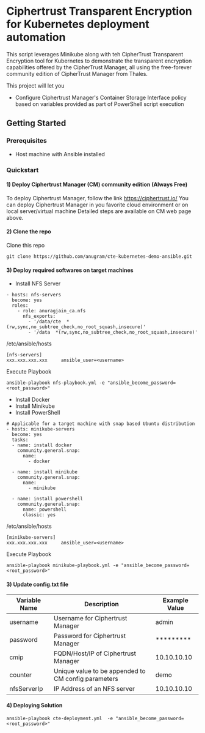 # Ciphertrust Transparent Encryption for Kubernetes deployment automation
This script leverages Minikube along with teh CipherTrust Transparent Encryption tool for Kubernetes to demonstrate the transparent encryption capabilities offered by the CipherTrust Manager, all using the free-forever community edition of CipherTrust Manager from Thales.

This project will let you
* Configure Ciphertrust Manager's Container Storage Interface policy based on variables provided as part of PowerShell script execution

## Getting Started

### Prerequisites
* Host machine with Ansible installed

### Quickstart
#### 1) Deploy Ciphertrust Manager (CM) community edition (Always Free)
To deploy Ciphertrust Manager, follow the link https://ciphertrust.io/ 
You can deploy Ciphertrust Manager in you favorite cloud environment or on local server/virtual machine
Detailed steps are available on CM web page above.

#### 2) Clone the repo 
Clone this repo
```
git clone https://github.com/anugram/cte-kubernetes-demo-ansible.git
```

#### 3) Deploy required softwares on target machines
* Install NFS Server
```
- hosts: nfs-servers
  become: yes
  roles:
    - role: anuragjain_ca.nfs
      nfs_exports:
        - '/data/cte  *(rw,sync,no_subtree_check,no_root_squash,insecure)'
        - '/data  *(rw,sync,no_subtree_check,no_root_squash,insecure)'
```
/etc/ansible/hosts
```
[nfs-servers]
xxx.xxx.xxx.xxx     ansible_user=<username>
```
Execute Playbook
```
ansible-playbook nfs-playbook.yml -e "ansible_become_password=<root_password>"
```
* Install Docker
* Install Minikube
* Install PowerShell
```
# Applicable for a target machine with snap based Ubuntu distribution
- hosts: minikube-servers
  become: yes
  tasks:
  - name: install docker
    community.general.snap:
      name:
        - docker

  - name: install minikube
    community.general.snap:
      name:
        - minikube

  - name: install powershell
    community.general.snap:
      name: powershell
      classic: yes
```
/etc/ansible/hosts
```
[minikube-servers]
xxx.xxx.xxx.xxx     ansible_user=<username>
```
Execute Playbook
```
ansible-playbook minikube-playbook.yml -e "ansible_become_password=<root_password>"
```
#### 3) Update config.txt file
Variable Name | Description | Example Value
--- | --- | ---
username | Username for Ciphertrust Manager | admin
password | Password for Ciphertrust Manager | *********
cmip | FQDN/Host/IP of Ciphertrust Manager | 10.10.10.10
counter | Unique value to be appended to CM config parameters | demo
nfsServerIp | IP Address of an NFS server | 10.10.10.10
#### 4) Deploying Solution
```
ansible-playbook cte-deployment.yml  -e "ansible_become_password=<root_password>"
```
